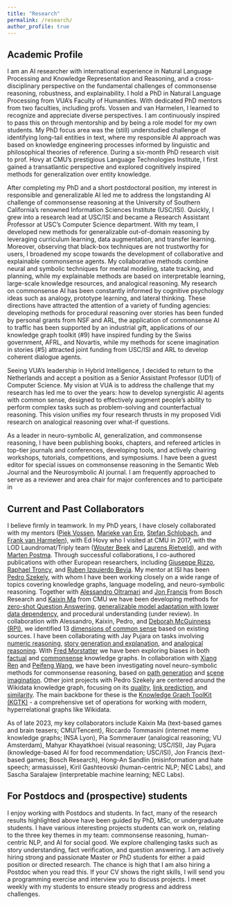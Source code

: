 ```yaml
---
title: "Research"
permalink: /research/
author_profile: true
---
```


## Academic Profile
I am an AI researcher with international experience in Natural Language Processing and Knowledge Representation and Reasoning, and a cross-disciplinary perspective on the fundamental challenges of commonsense reasoning, robustness, and explainability. I hold a PhD in Natural Language Processing from VUA’s Faculty of Humanities. With dedicated PhD mentors from two faculties, including profs. Vossen and van Harmelen, I learned to recognize and appreciate diverse perspectives. I am continuously inspired to pass this on through mentorship and by being a role model for my own students. My PhD focus area was the (still) understudied challenge of identifying long-tail entities in text, where my responsible AI approach was based on knowledge engineering processes informed by linguistic and philosophical theories of reference. During a six-month PhD research visit to prof. Hovy at CMU’s prestigious Language Technologies Institute, I first gained a transatlantic perspective and explored cognitively inspired methods for generalization over entity knowledge.

After completing my PhD and a short postdoctoral position, my interest in responsible and generalizable AI led me to address the longstanding AI challenge of commonsense reasoning at the University of Southern California’s renowned Information Sciences Institute (USC/ISI). Quickly, I grew into a research lead at USC/ISI and became a Research Assistant Professor at USC’s Computer Science department. With my team, I developed new methods for generalizable out-of-domain reasoning by leveraging curriculum learning, data augmentation, and transfer learning. Moreover, observing that black-box techniques are not trustworthy for users, I broadened my scope towards the development of collaborative and explainable commonsense agents. My collaborative methods combine neural and symbolic techniques for mental modeling, state tracking, and planning, while my explainable methods are based on interpretable learning, large-scale knowledge resources, and analogical reasoning. My research on commonsense AI has been constantly informed by cognitive psychology ideas such as analogy, prototype learning, and lateral thinking. These directions have attracted the attention of a variety of funding agencies: developing methods for procedural reasoning over stories has been funded by personal grants from NSF and ARL, the application of commonsense AI to traffic has been supported by an industrial gift, applications of our knowledge graph toolkit (#9) have inspired funding by the Swiss government, AFRL, and Novartis, while my methods for scene imagination in stories (#5) attracted joint funding from USC/ISI and ARL to develop coherent dialogue agents.

Seeing VUA’s leadership in Hybrid Intelligence, I decided to return to the Netherlands and accept a position as a Senior Assistant Professor (UD1) of Computer Science. My vision at VUA is to address the challenge that my research has led me to over the years: how to develop synergistic AI agents with common sense, designed to effectively augment people’s ability to perform complex tasks such as problem-solving and counterfactual reasoning. This vision unifies my four research thrusts in my proposed Vidi research on analogical reasoning over what-if questions.

As a leader in neuro-symbolic AI, generalization, and commonsense reasoning, I have been publishing books, chapters, and refereed articles in top-tier journals and conferences, developing tools, and actively chairing workshops, tutorials, competitions, and symposiums. I have been a guest editor for special issues on commonsense reasoning in the Semantic Web Journal and the Neurosymbolic AI journal. I am frequently approached to serve as a reviewer and area chair for major conferences and to participate in

## Current and Past Collaborators
I believe firmly in teamwork. In my PhD years, I have closely collaborated with my mentors ([Piek Vossen](https://vossen.info/), [Marieke van Erp](https://mariekevanerp.com/), [Stefan Schlobach](http://www.few.vu.nl/~schlobac/), and [Frank van Harmelen](https://www.cs.vu.nl/~frankh/)), with Ed Hovy who I visited at CMU in 2017, with the LOD Laundromat/Triply team ([Wouter Beek](https://wouterbeek.github.io/) and [Laurens Rietveld](http://laurensrietveld.nl/)), and with [Marten Postma](https://www.researchgate.net/profile/Marten-Postma-2/2). Through successful collaborations, I co-authored publications with other European researchers, including [Giuseppe Rizzo](http://giusepperizzo.github.io/), [Raphael Troncy](https://www.eurecom.fr/en/people/troncy-raphael), and [Ruben Izquierdo Bevia](https://rizquierdobevia.wordpress.com/). My mentor at ISI has been [Pedro Szekely](https://usc-isi-i2.github.io/szekely/), with whom I have been working closely on a wide range of topics covering knowledge graphs, language modeling, and neuro-symbolic reasoning. Together with [Alessandro Oltramari](https://www.bosch.com/research/know-how/research-experts/alessandro-oltramari-ph-d/) and [Jon Francis](https://scholar.google.com/citations?user=7CLS0LwAAAAJ&hl=en) from Bosch Research and [Kaixin Ma](https://www.lti.cs.cmu.edu/people/222218877/kaixin-ma) from CMU we have been developing methods for [zero-shot Question Answering](https://ojs.aaai.org/index.php/AAAI/article/view/17593), [generalizable model adaptation with lower data dependency](https://arxiv.org/pdf/2109.02837.pdf), and procedural understanding (under review). In collaboration with Alessandro, Kaixin, Pedro, and [Deborah McGuinness (RPI)](https://faculty.rpi.edu/node/36134), we identified 13 [dimensions of common sense](https://arxiv.org/pdf/2101.04640.pdf) based on existing sources. I have been collaborating with Jay Pujara on tasks involving [numeric reasoning](https://arxiv.org/pdf/2103.13136.pdf), [story generation and explanation](https://openreview.net/pdf?id=WnIpeFJgSZy), and [analogical reasoning](https://arxiv.org/pdf/2206.07167.pdf). With [Fred Morstatter](https://www.isi.edu/~fredmors/) we have been exploring biases in both [factual](https://arxiv.org/pdf/2108.05412.pdf) and [commonsense](https://ieeexplore.ieee.org/stamp/stamp.jsp?arnumber=9769935) knowledge graphs. In collaboration with [Xiang Ren](https://shanzhenren.github.io/) and [Peifeng Wang](https://www.isi.edu/directory/peifengw/), we have been investigating novel neuro-symbolic methods for commonsense reasoning, based on [path generation](https://arxiv.org/pdf/2005.00691.pdf) and [scene imagination](https://arxiv.org/pdf/2112.06318.pdf). Other joint projects with Pedro Szekely are centered around the Wikidata knowledge graph, focusing on its [quality](https://www.sciencedirect.com/science/article/pii/S1570826821000536), [link prediction](https://arxiv.org/pdf/2203.13965.pdf), and [similarity](https://arxiv.org/pdf/2108.05410.pdf). The main backbone for these is the [Knowledge Graph ToolKit (KGTK)](https://arxiv.org/pdf/2006.00088) - a comprehensive set of operations for working with modern, hyperrelational graphs like Wikidata.

As of late 2023, my key collaborators include Kaixin Ma (text-based games and brain teasers; CMU/Tencent), Riccardo Tommasini (internet meme knowledge graphs; INSA Lyon), Pia Sommerauer (analogical reasoning; VU Amsterdam), Mahyar Khayatkhoei (visual reasoning; USC/ISI), Jay Pujara (knowledge-based AI for food recommendation; USC/ISI), Jon Francis (text-based games; Bosch Research), Hong-An Sandlin (misinformation and hate speech; armasuisse), Kiril Gashteovski (human-centric NLP; NEC Labs), and Sascha Saralajew (interpretable machine learning; NEC Labs).

## For Postdocs and (prospective) students
I enjoy working with Postdocs and students. In fact, many of the research results highlighted above have been guided by PhD, MSc, or undergraduate students. I have various interesting projects students can work on, relating to the three key themes in my team: commonsense reasoning, human-centric NLP, and AI for social good. We explore challenging tasks such as story understanding, fact verification, and question answering. I am actively hiring strong and passionate Master or PhD students for either a paid position or directed research. The chance is high that I am also hiring a Postdoc when you read this. If your CV shows the right skills, I will send you a programming exercise and interview you to discuss projects. I meet weekly with my students to ensure steady progress and address challenges.
